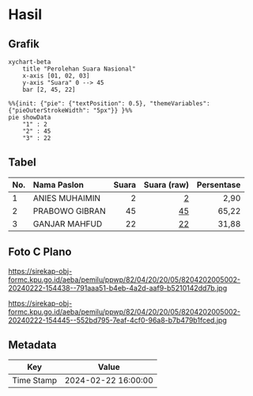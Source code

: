 # Hasil

## Grafik

```mermaid
xychart-beta
    title "Perolehan Suara Nasional"
    x-axis [01, 02, 03]
    y-axis "Suara" 0 --> 45
    bar [2, 45, 22]
```

```mermaid
%%{init: {"pie": {"textPosition": 0.5}, "themeVariables": {"pieOuterStrokeWidth": "5px"}} }%%
pie showData
    "1" : 2
    "2" : 45
    "3" : 22
```

## Tabel

| No. | Nama Paslon    | Suara | Suara (raw) | Persentase |
|:--- |:-------------- | -----:| -----------:| ----------:|
| 1   | ANIES MUHAIMIN | 2     | [2][p-1]    | 2,90       |
| 2   | PRABOWO GIBRAN | 45    | [45][p-2]   | 65,22      |
| 3   | GANJAR MAHFUD  | 22    | [22][p-3]   | 31,88      |


[p-1]: https://github.com/gigit-pemilu/pemilu-2024/blob/main/pilpres/hitung-suara/sub/82-maluku-utara/sub/04-halmahera-selatan/sub/20-mandioli-utara/sub/2005-akedabo/sub/002-tps/sub/paslon-1.txt
[p-2]: https://github.com/gigit-pemilu/pemilu-2024/blob/main/pilpres/hitung-suara/sub/82-maluku-utara/sub/04-halmahera-selatan/sub/20-mandioli-utara/sub/2005-akedabo/sub/002-tps/sub/paslon-2.txt
[p-3]: https://github.com/gigit-pemilu/pemilu-2024/blob/main/pilpres/hitung-suara/sub/82-maluku-utara/sub/04-halmahera-selatan/sub/20-mandioli-utara/sub/2005-akedabo/sub/002-tps/sub/paslon-3.txt

## Foto C Plano

https://sirekap-obj-formc.kpu.go.id/aeba/pemilu/ppwp/82/04/20/20/05/8204202005002-20240222-154438--791aaa51-b4eb-4a2d-aaf9-b5210142dd7b.jpg

https://sirekap-obj-formc.kpu.go.id/aeba/pemilu/ppwp/82/04/20/20/05/8204202005002-20240222-154445--552bd795-7eaf-4cf0-96a8-b7b479b1fced.jpg


## Metadata

| Key        | Value               |
| ---------- | ------------------- |
| Time Stamp | 2024-02-22 16:00:00 |



